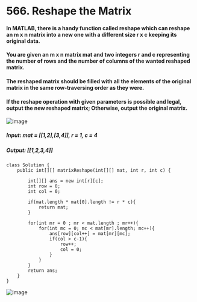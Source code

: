 # 566. Reshape the Matrix

#### In MATLAB, there is a handy function called reshape which can reshape an m x n matrix into a new one with a different size r x c keeping its original data.
#### You are given an m x n matrix mat and two integers r and c representing the number of rows and the number of columns of the wanted reshaped matrix.
#### The reshaped matrix should be filled with all the elements of the original matrix in the same row-traversing order as they were.
#### If the reshape operation with given parameters is possible and legal, output the new reshaped matrix; Otherwise, output the original matrix.

![image](https://user-images.githubusercontent.com/97871497/189315696-70b7d23b-74fa-49f5-9bc1-9948433f7f07.png)
#####    Input: mat = [[1,2],[3,4]], r = 1, c = 4
#####    Output: [[1,2,3,4]]


```
class Solution {
    public int[][] matrixReshape(int[][] mat, int r, int c) {
  
        int[][] ans = new int[r][c];
        int row = 0;
        int col = 0;
        
        if(mat.length * mat[0].length != r * c){
            return mat;
        } 
        
        for(int mr = 0 ; mr < mat.length ; mr++){
            for(int mc = 0; mc < mat[mr].length; mc++){
                ans[row][col++] = mat[mr][mc];
                if(col > c-1){
                    row++;
                    col = 0;
                }
            }
        }
        return ans;
    }
}
```

![image](https://user-images.githubusercontent.com/97871497/189315876-b265c7b7-f99e-45fe-8057-1245137b466a.png)
